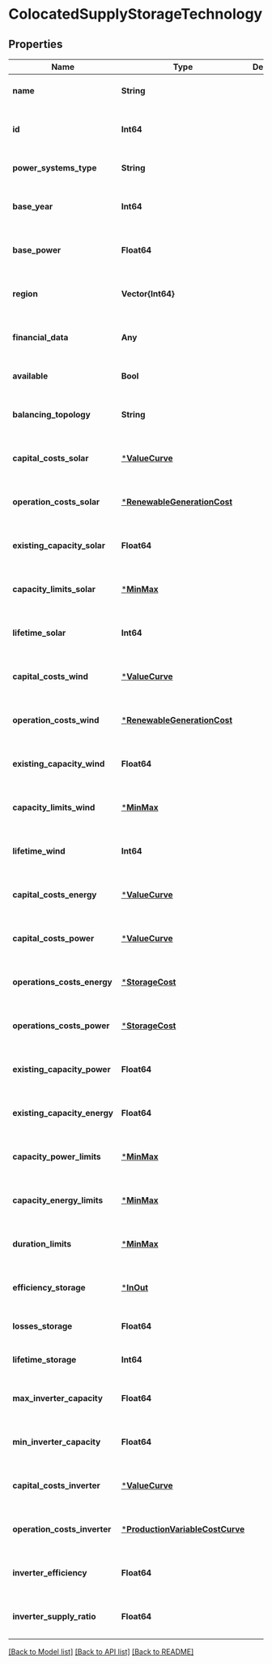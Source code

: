 # ColocatedSupplyStorageTechnology


## Properties
Name | Type | Description | Notes
------------ | ------------- | ------------- | -------------
**name** | **String** |  | [default to nothing]
**id** | **Int64** |  | [optional] [default to nothing]
**power_systems_type** | **String** |  | [default to nothing]
**base_year** | **Int64** |  | [optional] [default to nothing]
**base_power** | **Float64** |  | [optional] [default to nothing]
**region** | **Vector{Int64}** |  | [optional] [default to nothing]
**financial_data** | **Any** |  | [optional] [default to nothing]
**available** | **Bool** |  | [default to nothing]
**balancing_topology** | **String** |  | [optional] [default to nothing]
**capital_costs_solar** | [***ValueCurve**](ValueCurve.md) |  | [optional] [default to nothing]
**operation_costs_solar** | [***RenewableGenerationCost**](RenewableGenerationCost.md) |  | [optional] [default to nothing]
**existing_capacity_solar** | **Float64** |  | [optional] [default to nothing]
**capacity_limits_solar** | [***MinMax**](MinMax.md) |  | [optional] [default to nothing]
**lifetime_solar** | **Int64** |  | [optional] [default to nothing]
**capital_costs_wind** | [***ValueCurve**](ValueCurve.md) |  | [optional] [default to nothing]
**operation_costs_wind** | [***RenewableGenerationCost**](RenewableGenerationCost.md) |  | [optional] [default to nothing]
**existing_capacity_wind** | **Float64** |  | [optional] [default to nothing]
**capacity_limits_wind** | [***MinMax**](MinMax.md) |  | [optional] [default to nothing]
**lifetime_wind** | **Int64** |  | [optional] [default to nothing]
**capital_costs_energy** | [***ValueCurve**](ValueCurve.md) |  | [optional] [default to nothing]
**capital_costs_power** | [***ValueCurve**](ValueCurve.md) |  | [optional] [default to nothing]
**operations_costs_energy** | [***StorageCost**](StorageCost.md) |  | [optional] [default to nothing]
**operations_costs_power** | [***StorageCost**](StorageCost.md) |  | [optional] [default to nothing]
**existing_capacity_power** | **Float64** |  | [optional] [default to nothing]
**existing_capacity_energy** | **Float64** |  | [optional] [default to nothing]
**capacity_power_limits** | [***MinMax**](MinMax.md) |  | [optional] [default to nothing]
**capacity_energy_limits** | [***MinMax**](MinMax.md) |  | [optional] [default to nothing]
**duration_limits** | [***MinMax**](MinMax.md) |  | [optional] [default to nothing]
**efficiency_storage** | [***InOut**](InOut.md) |  | [optional] [default to nothing]
**losses_storage** | **Float64** |  | [optional] [default to 1.0]
**lifetime_storage** | **Int64** |  | [optional] [default to 100]
**max_inverter_capacity** | **Float64** |  | [optional] [default to nothing]
**min_inverter_capacity** | **Float64** |  | [optional] [default to nothing]
**capital_costs_inverter** | [***ValueCurve**](ValueCurve.md) |  | [optional] [default to nothing]
**operation_costs_inverter** | [***ProductionVariableCostCurve**](ProductionVariableCostCurve.md) |  | [optional] [default to nothing]
**inverter_efficiency** | **Float64** |  | [optional] [default to nothing]
**inverter_supply_ratio** | **Float64** |  | [optional] [default to nothing]


[[Back to Model list]](../README.md#models) [[Back to API list]](../README.md#api-endpoints) [[Back to README]](../README.md)


